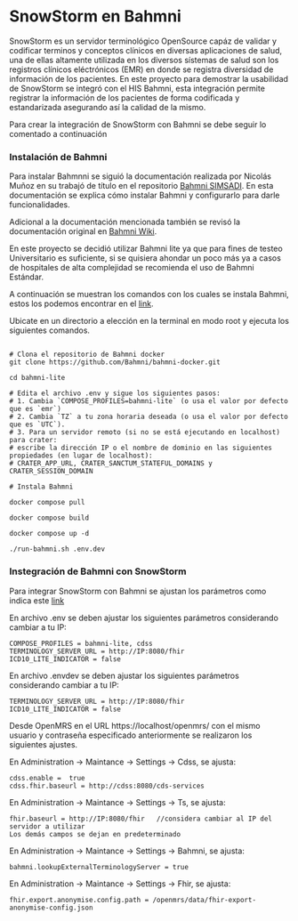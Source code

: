 # SnowStorm en Bahmni

SnowStorm es un servidor terminológico OpenSource capáz de validar y codificar terminos y conceptos clínicos en diversas aplicaciones de salud, una de ellas altamente utilizada en los diversos sístemas de salud son los registros clínicos eléctrónicos (EMR) en donde se registra diversidad de información de los pacientes. En este proyecto para demostrar la usabilidad de SnowStorm se integró con el HIS Bahmni, esta integración permite registrar la información de los pacientes de forma codificada y estandarizada asegurando así la calidad de la mismo.

Para crear la integración de SnowStorm con Bahmni se debe seguir lo comentado a continuación

### Instalación de Bahmni

Para instalar Bahmnni se siguió la documentación realizada por Nicolás Muñoz en su trabajó de título en el repositorio [Bahmni SIMSADI](https://github.com/Mitridato/BAHMNI-SIMSADI/tree/main?tab=readme-ov-file). En esta documentación se explica cómo instalar Bahmni y configurarlo para darle funcionalidades. 

Adicional a la documentación mencionada también se revisó la documentación original en [Bahmni Wiki](https://bahmni.atlassian.net/wiki/spaces/BAH/overview?homepageId=491527).

En este proyecto se decidió utilizar Bahmni lite ya que para fines de testeo Universitario es suficiente, si se quisiera ahondar un poco más ya a casos de hospitales de alta complejidad se recomienda el uso de Bahmni Estándar.


A continuación se muestran los comandos con los cuales se instala Bahmni, estos los podemos encontrar en el [link](https://bahmni.atlassian.net/wiki/spaces/BAH/pages/3117744129/Getting+Started+Quickly+with+Bahmni+on+Docker#Running-Bahmni-Standard).

Ubicate en un directorio a elección en la terminal en modo root y ejecuta los siguientes comandos.
```

# Clona el repositorio de Bahmni docker
git clone https://github.com/Bahmni/bahmni-docker.git

cd bahmni-lite

# Edita el archivo .env y sigue los siguientes pasos:
# 1. Cambia `COMPOSE_PROFILES=bahmni-lite` (o usa el valor por defecto que es `emr`)
# 2. Cambia `TZ` a tu zona horaria deseada (o usa el valor por defecto que es `UTC`).
# 3. Para un servidor remoto (si no se está ejecutando en localhost) para crater:
# escribe la dirección IP o el nombre de dominio en las siguientes propiedades (en lugar de localhost):
# CRATER_APP_URL, CRATER_SANCTUM_STATEFUL_DOMAINS y CRATER_SESSION_DOMAIN

# Instala Bahmni

docker compose pull

docker compose build 

docker compose up -d

./run-bahmni.sh .env.dev

```

### Instegración de Bahmni con SnowStorm

Para integrar SnowStorm con Bahmni se ajustan los parámetros como indica este [link](https://bahmni.atlassian.net/wiki/spaces/BAH/pages/3183345706/Bahmni-SNOMED+TS+Integration+Local+Installation+Guide+using+docker)

En archivo .env se deben ajustar los siguientes parámetros considerando cambiar a tu IP:
```
COMPOSE_PROFILES = bahmni-lite, cdss
TERMINOLOGY_SERVER_URL = http://IP:8080/fhir
ICD10_LITE_INDICATOR = false
```

En archivo .envdev se deben ajustar los siguientes parámetros considerando cambiar a tu IP:

```
TERMINOLOGY_SERVER_URL = http://IP:8080/fhir
ICD10_LITE_INDICATOR = false
```

Desde OpenMRS en el URL https://localhost/openmrs/ con el mismo usuario y contraseña especificado anteriormente se realizaron los siguientes ajustes. 

En Administration -> Maintance -> Settings -> Cdss, se ajusta: 

```
cdss.enable =  true
cdss.fhir.baseurl = http://cdss:8080/cds-services 
```

En Administration -> Maintance -> Settings -> Ts, se ajusta:

```
fhir.baseurl = http://IP:8080/fhir   //considera cambiar al IP del servidor a utilizar
Los demás campos se dejan en predeterminado
```

En Administration -> Maintance -> Settings -> Bahmni, se ajusta:

```
bahmni.lookupExternalTerminologyServer = true
```
En Administration -> Maintance -> Settings -> Fhir, se ajusta:

 ```
fhir.export.anonymise.config.path = /openmrs/data/fhir-export-anonymise-config.json
```

